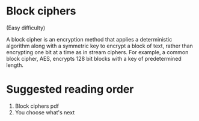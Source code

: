 # Block ciphers
(Easy difficulty)

A block cipher is an encryption method that applies a deterministic algorithm along with a symmetric key to encrypt a block of text, rather than encrypting one bit at a time as in stream ciphers. For example, a common block cipher, AES, encrypts 128 bit blocks with a key of predetermined length.

# Suggested reading order
1. Block ciphers pdf
2. You choose what's next